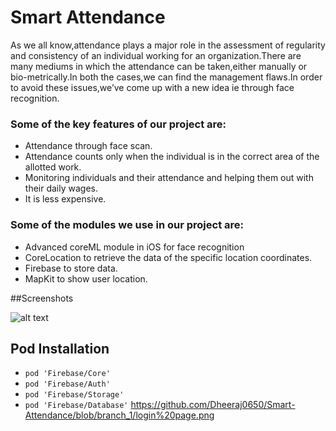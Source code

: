 # Smart Attendance

As we all know,attendance plays a major role in the assessment of regularity and consistency of an individual working for an organization.There are many mediums in which the attendance can be taken,either manually or bio-metrically.In both the cases,we can find the management flaws.In order to avoid these issues,we’ve come up with a new idea ie through face recognition.

### Some of the key features of our project are:
* Attendance through face scan.
* Attendance counts only when the individual is in the correct area of the allotted work.
* Monitoring individuals and their attendance and helping them out with their daily wages.
* It is less expensive.

### Some of the modules we use in our project are: 
* Advanced coreML module in iOS for face recognition
* CoreLocation to retrieve the data of the specific location coordinates.
* Firebase to store data.
* MapKit to show user location.

##Screenshots

![alt text](https://github.com/Dheeraj0650/Smart-Attendance/blob/branch_1/login%10page.png "Login Page")

## Pod Installation
* `pod 'Firebase/Core'`
* `pod 'Firebase/Auth'`
* `pod 'Firebase/Storage'`
* `pod 'Firebase/Database'`
https://github.com/Dheeraj0650/Smart-Attendance/blob/branch_1/login%20page.png
